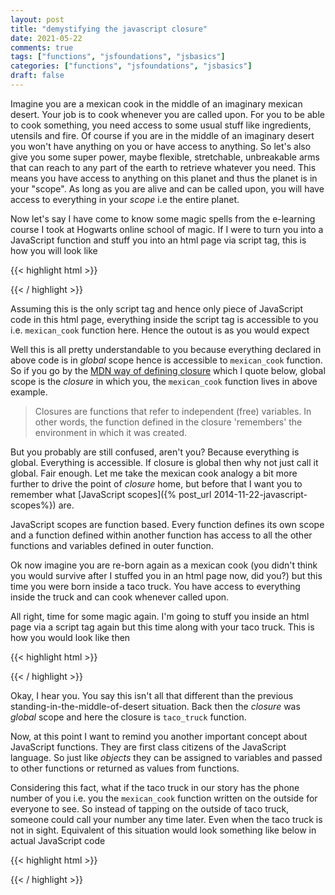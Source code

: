```yaml
---
layout: post
title: "demystifying the javascript closure"
date: 2021-05-22
comments: true
tags: ["functions", "jsfoundations", "jsbasics"]
categories: ["functions", "jsfoundations", "jsbasics"]
draft: false
---
```


Imagine you are a mexican cook in the middle of an imaginary mexican desert. Your job is to cook whenever you are called upon. For you to be able to cook something, you need access to some usual stuff like ingredients, utensils and fire. Of course if you are in the middle of an imaginary desert you won't have anything on you or have access to anything. So let's also give you some super power, maybe flexible, stretchable, unbreakable arms that can reach to any part of the earth to retrieve whatever you need. This means you have access to anything on this planet and thus the planet is in your "scope". As long as you are alive and can be called upon, you will have access to everything in your _scope_ i.e the entire planet.

Now let's say I have come to know some magic spells from the e-learning course I took at Hogwarts online school of magic. If I were to turn you into a JavaScript function and stuff you into an html page via script tag, this is how you will look like


{{< highlight html >}}
<script>
var frying_pan = 'magic';
var oil = 'olive';
var tortilla = 'plain tortilla';

function mexican_cook() {
	console.log('add ' + oil + ' oil to ' + frying_pan
		+ ' frying pan and do something with ' + tortilla);
	// I'm not a mexican cook so not sure
	// what and how the hell you are going to cook something so
	// TODO: get a real mexican cook to fill in the details
}

mexican_cook();
</script>
{{< / highlight >}}

Assuming this is the only script tag and hence only piece of JavaScript code in this html page, everything inside the script tag is accessible to you i.e. <code>mexican_cook</code> function here. Hence the outout is as you would expect

Well this is all pretty understandable to you because everything declared in above code is in *global* scope hence is accessible to <code>mexican_cook</code> function. So if you go by the [MDN way of defining closure](https://developer.mozilla.org/en-US/docs/Web/JavaScript/Closures) which I quote below, global scope is the *closure* in which you, the <code>mexican_cook</code> function lives in above example.

> Closures are functions that refer to independent (free) variables. In other words, the function defined in the closure 'remembers' the environment in which it was created.


But you probably are still confused, aren't you? Because everything is global. Everything is accessible. If closure is global then why not just call it global. Fair enough. Let me take the mexican cook analogy a bit more further to drive the point of _closure_ home, but before that I want you to remember what [JavaScript scopes]({% post_url 2014-11-22-javascript-scopes%}) are.

JavaScript scopes are function based. Every function defines its own scope and a function defined within another function has access to all the other functions and variables defined in outer function.

Ok now imagine you are re-born again as a mexican cook (you didn't think you would survive after I stuffed you in an html page now, did you?) but this time you were born inside a taco truck. You have access to everything inside the truck and can cook whenever called upon.

All right, time for some magic again. I'm going to stuff you inside an html page via a script tag again but this time along with your taco truck. This is how you would look like then


{{< highlight html >}}
<script>

function taco_truck() {
	var frying_pan = 'magic';
	var oil = 'olive';
	var tortilla = 'plain tortilla';

	function mexican_cook() {
		console.log('add ' + oil + ' oil to ' + frying_pan
			+ ' frying pan and do something with ' + tortilla);
		// I'm not a mexican cook so not sure
		// what and how the hell you are going to cook something so
		// TODO: get a real mexican cook to fill in the details
	}

	mexican_cook(); // calling you to cook something
}
// imagine I'm tapping on the outside of your truck here
// to get you to cook something for me
taco_truck();

</script>
{{< / highlight >}}

Okay, I hear you. You say this isn't all that different than the previous standing-in-the-middle-of-desert situation. Back then the _closure_ was _global_ scope and here the closure is <code>taco_truck</code> function.

Now, at this point I want to remind you another important concept about JavaScript functions. They are first class citizens of the JavaScript language. So just like _objects_ they can be assigned to variables and passed to other functions or returned as values from functions.

Considering this fact, what if the taco truck in our story has the phone number of you i.e. you the <code>mexican_cook</code> function written on the outside for everyone to see. So instead of tapping on the outside of taco truck, someone could call your number any time later. Even when the taco truck is not in sight. Equivalent of this situation would look something like below in actual JavaScript code


{{< highlight html >}}
<script>

function taco_truck() {
	var frying_pan = 'magic';
	var oil = 'olive';
	var tortilla = 'plain tortilla';

	function mexican_cook() {
		console.log('add ' + oil + ' oil to ' + frying_pan
			+ ' frying pan and do something with ' + tortilla);
		// I'm not a mexican cook so not sure
		// what and how the hell you are going to cook something so
		// TODO: get a real mexican cook to fill in the details
	}

	return mexican_cook; // taco truck is handing your number to anyone seeing it
}
// imagine someone just drove by your taco_truck and wrote down your number
var cook_number = taco_truck();

taco_truck = null; // taco_truck is out of sight

setTimeout(function() {
		cook_number(); // calling the mexican_cook after 3 looooooong seconds
	}, 3000);

</script>
{{< / highlight >}}